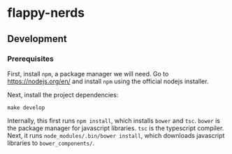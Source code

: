# flappy-nerds

## Development
### Prerequisites
First, install `npm`, a package manager we will need. Go to https://nodejs.org/en/ and install `npm` using the official nodejs installer.

Next, install the project dependencies:
```
make develop
```

Internally, this first runs `npm install`, which installs `bower` and `tsc`. `bower` is the package manager for javascript libraries. `tsc` is the typescript compiler. Next, it runs `node_modules/.bin/bower install`, which downloads javascript libraries to `bower_components/`.
